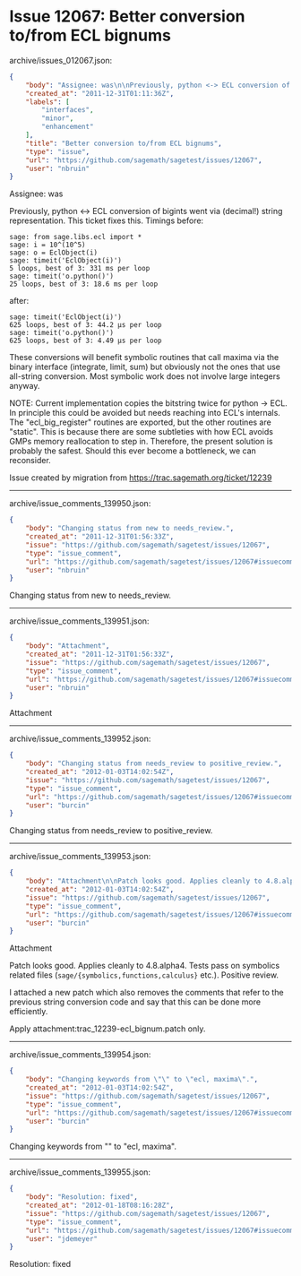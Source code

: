 # Issue 12067: Better conversion to/from ECL bignums

archive/issues_012067.json:
```json
{
    "body": "Assignee: was\n\nPreviously, python <-> ECL conversion of bigints went via (decimal!) string representation. This ticket fixes this. Timings before:\n\n```\nsage: from sage.libs.ecl import *\nsage: i = 10^(10^5)\nsage: o = EclObject(i)\nsage: timeit('EclObject(i)')\n5 loops, best of 3: 331 ms per loop\nsage: timeit('o.python()')\n25 loops, best of 3: 18.6 ms per loop\n```\n\nafter:\n\n```\nsage: timeit('EclObject(i)')\n625 loops, best of 3: 44.2 \u00b5s per loop\nsage: timeit('o.python()')\n625 loops, best of 3: 4.49 \u00b5s per loop\n```\n\nThese conversions will benefit symbolic routines that call maxima via the binary interface (integrate, limit, sum) but obviously not the ones that use all-string conversion. Most symbolic work does not involve large integers anyway.\n\nNOTE: Current implementation copies the bitstring twice for python -> ECL. In principle this could be avoided but needs reaching into ECL's internals. The \"ecl_big_register\" routines are exported, but the other routines are \"static\". This is because there are some subtleties with how ECL avoids GMPs memory reallocation to step in. Therefore, the present solution is probably the safest. Should this ever become a bottleneck, we can reconsider.\n\nIssue created by migration from https://trac.sagemath.org/ticket/12239\n\n",
    "created_at": "2011-12-31T01:11:36Z",
    "labels": [
        "interfaces",
        "minor",
        "enhancement"
    ],
    "title": "Better conversion to/from ECL bignums",
    "type": "issue",
    "url": "https://github.com/sagemath/sagetest/issues/12067",
    "user": "nbruin"
}
```
Assignee: was

Previously, python <-> ECL conversion of bigints went via (decimal!) string representation. This ticket fixes this. Timings before:

```
sage: from sage.libs.ecl import *
sage: i = 10^(10^5)
sage: o = EclObject(i)
sage: timeit('EclObject(i)')
5 loops, best of 3: 331 ms per loop
sage: timeit('o.python()')
25 loops, best of 3: 18.6 ms per loop
```

after:

```
sage: timeit('EclObject(i)')
625 loops, best of 3: 44.2 µs per loop
sage: timeit('o.python()')
625 loops, best of 3: 4.49 µs per loop
```

These conversions will benefit symbolic routines that call maxima via the binary interface (integrate, limit, sum) but obviously not the ones that use all-string conversion. Most symbolic work does not involve large integers anyway.

NOTE: Current implementation copies the bitstring twice for python -> ECL. In principle this could be avoided but needs reaching into ECL's internals. The "ecl_big_register" routines are exported, but the other routines are "static". This is because there are some subtleties with how ECL avoids GMPs memory reallocation to step in. Therefore, the present solution is probably the safest. Should this ever become a bottleneck, we can reconsider.

Issue created by migration from https://trac.sagemath.org/ticket/12239





---

archive/issue_comments_139950.json:
```json
{
    "body": "Changing status from new to needs_review.",
    "created_at": "2011-12-31T01:56:33Z",
    "issue": "https://github.com/sagemath/sagetest/issues/12067",
    "type": "issue_comment",
    "url": "https://github.com/sagemath/sagetest/issues/12067#issuecomment-139950",
    "user": "nbruin"
}
```

Changing status from new to needs_review.



---

archive/issue_comments_139951.json:
```json
{
    "body": "Attachment",
    "created_at": "2011-12-31T01:56:33Z",
    "issue": "https://github.com/sagemath/sagetest/issues/12067",
    "type": "issue_comment",
    "url": "https://github.com/sagemath/sagetest/issues/12067#issuecomment-139951",
    "user": "nbruin"
}
```

Attachment



---

archive/issue_comments_139952.json:
```json
{
    "body": "Changing status from needs_review to positive_review.",
    "created_at": "2012-01-03T14:02:54Z",
    "issue": "https://github.com/sagemath/sagetest/issues/12067",
    "type": "issue_comment",
    "url": "https://github.com/sagemath/sagetest/issues/12067#issuecomment-139952",
    "user": "burcin"
}
```

Changing status from needs_review to positive_review.



---

archive/issue_comments_139953.json:
```json
{
    "body": "Attachment\n\nPatch looks good. Applies cleanly to 4.8.alpha4. Tests pass on symbolics related files (`sage/{symbolics,functions,calculus}` etc.). Positive review.\n\nI attached a new patch which also removes the comments that refer to the previous string conversion code and say that this can be done more efficiently.\n\nApply attachment:trac_12239-ecl_bignum.patch only.",
    "created_at": "2012-01-03T14:02:54Z",
    "issue": "https://github.com/sagemath/sagetest/issues/12067",
    "type": "issue_comment",
    "url": "https://github.com/sagemath/sagetest/issues/12067#issuecomment-139953",
    "user": "burcin"
}
```

Attachment

Patch looks good. Applies cleanly to 4.8.alpha4. Tests pass on symbolics related files (`sage/{symbolics,functions,calculus}` etc.). Positive review.

I attached a new patch which also removes the comments that refer to the previous string conversion code and say that this can be done more efficiently.

Apply attachment:trac_12239-ecl_bignum.patch only.



---

archive/issue_comments_139954.json:
```json
{
    "body": "Changing keywords from \"\" to \"ecl, maxima\".",
    "created_at": "2012-01-03T14:02:54Z",
    "issue": "https://github.com/sagemath/sagetest/issues/12067",
    "type": "issue_comment",
    "url": "https://github.com/sagemath/sagetest/issues/12067#issuecomment-139954",
    "user": "burcin"
}
```

Changing keywords from "" to "ecl, maxima".



---

archive/issue_comments_139955.json:
```json
{
    "body": "Resolution: fixed",
    "created_at": "2012-01-18T08:16:28Z",
    "issue": "https://github.com/sagemath/sagetest/issues/12067",
    "type": "issue_comment",
    "url": "https://github.com/sagemath/sagetest/issues/12067#issuecomment-139955",
    "user": "jdemeyer"
}
```

Resolution: fixed
